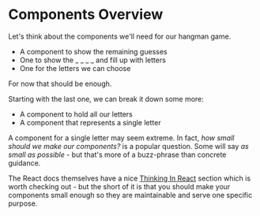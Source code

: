 # Components Overview

Let's think about the components we'll need for our hangman game.

  

-   A component to show the remaining guesses
-   One to show the _ _ _ _ and fill up with letters
-   One for the letters we can choose

  

For now that should be enough.

  

Starting with the last one, we can break it down some more:

  

-   A component to hold all our letters
-   A component that represents a single letter

  

A component for a single letter may seem extreme. In fact, _how small should we make our components?_ is a popular question. Some will say _as small as possible_ - but that's more of a buzz-phrase than concrete guidance.

  

The React docs themselves have a nice [Thinking In React](https://reactjs.org/docs/thinking-in-react.html) section which is worth checking out - but the short of it is that you should make your components small enough so they are maintainable and serve one specific purpose.